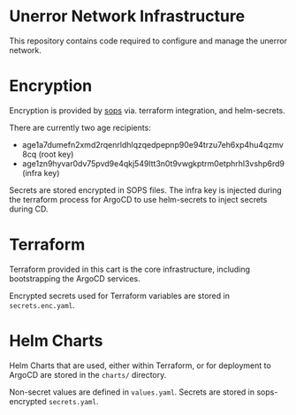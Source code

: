 # Unerror Network Infrastructure

This repository contains code required to configure and manage the unerror network.

# Encryption

Encryption is provided by [sops](github.com/mozilla/sops) via. terraform integration,
and helm-secrets.

There are currently two age recipients:

- age1a7dumefn2xmd2rqenrldhlqzqedpepnp90e94trzu7eh6xp4hu4qzmv8cq (root key)
- age1zn9hyvar0dv75pvd9e4qkj549ltt3n0t9vwgkptrm0etphrhl3vshp6rd9 (infra key)

Secrets are stored encrypted in SOPS files. The infra key is injected during the terraform
process for ArgoCD to use helm-secrets to inject secrets during CD.

# Terraform

Terraform provided in this cart is the core infrastructure, including bootstrapping the ArgoCD
services.

Encrypted secrets used for Terraform variables are stored in `secrets.enc.yaml`.

# Helm Charts

Helm Charts that are used, either within Terraform, or for deployment to ArgoCD are stored in
the `charts/` directory.

Non-secret values are defined in `values.yaml`. Secrets are stored in sops-encrypted `secrets.yaml`.
